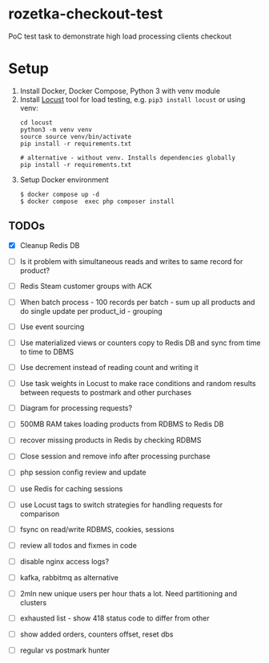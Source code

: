 # rozetka-checkout-test
PoC test task to demonstrate high load processing clients checkout

# Setup
1. Install Docker, Docker Compose, Python 3 with venv module
2. Install [Locust](https://github.com/locustio/locust) tool for load testing, e.g. `pip3 install locust` 
   or using venv:
   ```shell
   cd locust
   python3 -m venv venv
   source source venv/bin/activate
   pip install -r requirements.txt
   
   # alternative - without venv. Installs dependencies globally
   pip install -r requirements.txt
   ```
3. Setup Docker environment
   ```shell
   $ docker compose up -d
   $ docker compose  exec php composer install 
   ```


## TODOs
- [X] Cleanup Redis DB
- [ ] Is it problem with simultaneous reads and writes to same record for product?
- [ ] Redis Steam customer groups with ACK
- [ ] When batch process - 100 records per batch - sum up all products and do single update per product_id - grouping
- [ ] Use event sourcing
- [ ] Use materialized views or counters copy to Redis DB and sync from time to time to DBMS
- [ ] Use decrement instead of reading count and writing it
- [ ] Use task weights in Locust to make race conditions and random results between requests to postmark and other purchases
- [ ] Diagram for processing requests?
- [ ] 500MB RAM takes loading products from RDBMS to Redis DB
- [ ] recover missing products in Redis by checking RDBMS
- [ ] Close session and remove info after processing purchase
- [ ] php session config review and update
- [ ] use Redis for caching sessions
- [ ] use Locust tags to switch strategies for handling requests for comparison
- [ ] fsync on read/write RDBMS, cookies, sessions
- [ ] review all todos and fixmes in code
- [ ] disable nginx access logs?
- [ ] kafka, rabbitmq as alternative
- [ ] 2mln new unique users per hour thats a lot. Need partitioning and clusters
- [ ] exhausted list - show 418 status code to differ from other
- [ ] show added orders, counters offset, reset dbs
- [ ] regular vs postmark hunter


